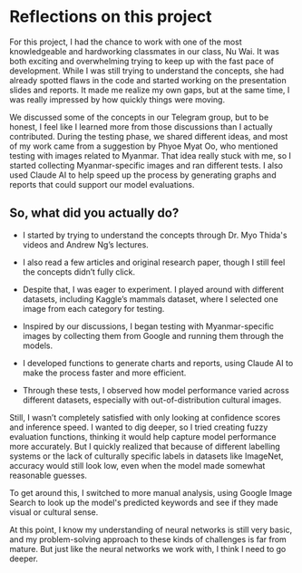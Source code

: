 # Reflections on this project

For this project, I had the chance to work with one of the most knowledgeable and hardworking classmates in our class, Nu Wai. It was both exciting and overwhelming trying to keep up with the fast pace of development. While I was still trying to understand the concepts, she had already spotted flaws in the code and started working on the presentation slides and reports. It made me realize my own gaps, but at the same time, I was really impressed by how quickly things were moving.

We discussed some of the concepts in our Telegram group, but to be honest, I feel like I learned more from those discussions than I actually contributed. During the testing phase, we shared different ideas, and most of my work came from a suggestion by Phyoe Myat Oo, who mentioned testing with images related to Myanmar. That idea really stuck with me, so I started collecting Myanmar-specific images and ran different tests. I also used Claude AI to help speed up the process by generating graphs and reports that could support our model evaluations.

## So, what did you actually do?

- I started by trying to understand the concepts through Dr. Myo Thida's videos and Andrew Ng’s lectures.

- I also read a few articles and original research paper, though I still feel the concepts didn’t fully click.

- Despite that, I was eager to experiment. I played around with different datasets, including Kaggle’s mammals dataset, where I selected one image from each category for testing.

- Inspired by our discussions, I began testing with Myanmar-specific images by collecting them from Google and running them through the models.

- I developed functions to generate charts and reports, using Claude AI to make the process faster and more efficient.

- Through these tests, I observed how model performance varied across different datasets, especially with out-of-distribution cultural images.

Still, I wasn’t completely satisfied with only looking at confidence scores and inference speed. I wanted to dig deeper, so I tried creating fuzzy evaluation functions, thinking it would help capture model performance more accurately. But I quickly realized that because of different labelling systems or the lack of culturally specific labels in datasets like ImageNet, accuracy would still look low, even when the model made somewhat reasonable guesses.

To get around this, I switched to more manual analysis, using Google Image Search to look up the model's predicted keywords and see if they made visual or cultural sense.

At this point, I know my understanding of neural networks is still very basic, and my problem-solving approach to these kinds of challenges is far from mature. But just like the neural networks we work with, I think I need to go deeper.
